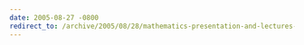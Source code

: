 ```yaml
---
date: 2005-08-27 -0800
redirect_to: /archive/2005/08/28/mathematics-presentation-and-lectures-at-burning-man.aspx/
---
```

